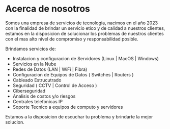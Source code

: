 # Acerca de nosotros

Somos una empresa de servicios de tecnologia, nacimos en el año 2023 con la finalidad de brindar un servicio etico y de calidad a nuestros clientes, estamos en la disposicion de solucionar los problemas de nuestros clientes con el mas alto nivel de compromiso y responsabilidad posible.

Brindamos servicios de:
- Instalacion y configuracion de Servidores (Linux | MacOS | Windows)
- Servicios en la Nube 
- Redes de Datos (LAN | WiFi | Fibra)
- Configuracion de Equipos de Datos ( Switches | Routers )
- Cableado Estrucutrado 
- Seguridad ( CCTV | Control de Acceso )
- Ciberseguridad
- Analisis de costos y/o riesgos
- Centrales telefonicas IP
- Soporte Tecnico a equipos de computo y servidores

Estamos a la disposicion de escuchar tu problema y brindarte la mejor solucion.

<!--

**Here are some ideas to get you started:**

🙋‍♀️ A short introduction - what is your organization all about?
🌈 Contribution guidelines - how can the community get involved?
👩‍💻 Useful resources - where can the community find your docs? Is there anything else the community should know?
🍿 Fun facts - what does your team eat for breakfast?
🧙 Remember, you can do mighty things with the power of [Markdown](https://docs.github.com/github/writing-on-github/getting-started-with-writing-and-formatting-on-github/basic-writing-and-formatting-syntax)
-->
